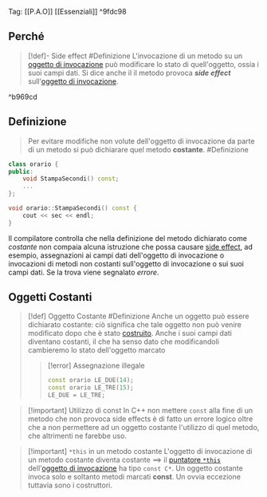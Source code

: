 Tag: [[P.A.O]] [[Essenziali]] ^9fdc98

## Perché 

>[!def]- Side effect #Definizione 
>L'invocazione di un metodo su un [oggetto di invocazione](Classi#^76e1c5) può modificare lo stato di quell'oggetto, ossia i suoi campi dati.
>Si dice anche il il metodo provoca ***side effect*** sull'[oggetto di invocazione](Classi#^76e1c5).

^b969cd

## Definizione

>Per evitare modifiche non volute dell'oggetto di invocazione da parte di un metodo si può dichiarare quel metodo **costante**. #Definizione 

```cpp
class orario {
public:
	void StampaSecondi() const;
	...
};

void orario::StampaSecondi() const {
	cout << sec << endl;
}
```
Il compilatore controlla che nella definizione del metodo dichiarato come *costante* non compaia alcuna istruzione che possa causare [side effect](#^b969cd), ad esempio, assegnazioni ai campi dati dell'oggetto di invocazione o invocazioni di metodi non costanti sull'oggetto di invocazione o sui suoi campi dati.
Se la trova viene segnalato *errore*.

## Oggetti Costanti
>[!def] Oggetto Costante #Definizione 
>Anche un oggetto può essere dichiarato costante: ciò significa che tale oggetto non può venire modificato dopo che è stato [costruito](Classi#Costruttori#Definizione).
Anche i suoi campi dati diventano costanti, il che ha senso dato che modificandoli cambieremo lo stato dell'oggetto marcato 
>>[!error] Assegnazione illegale
>>```cpp
>>const orario LE_DUE(14);
>>const orario LE_TRE(15);
>>LE_DUE = LE_TRE;
>> ```

>[!important] Utilizzo di const
>In C++ non mettere `const` alla fine di un metodo che non provoca side effects è di fatto un errore logico oltre che a non permettere ad un oggetto costante l'utilizzo di quel metodo, che altrimenti ne farebbe uso.

>[!important] `*this` in un metodo costante
>L'oggetto di invocazione di un metodo costante diventa costante ==> il [puntatore `*this`](Classi#Puntatore%20this) dell'[oggetto di invocazione](Classi#^76e1c5) ha tipo `const C*`.
>Un oggetto costante invoca solo e soltanto metodi marcati **const**. Un ovvia eccezione tuttavia sono i costruttori.

##